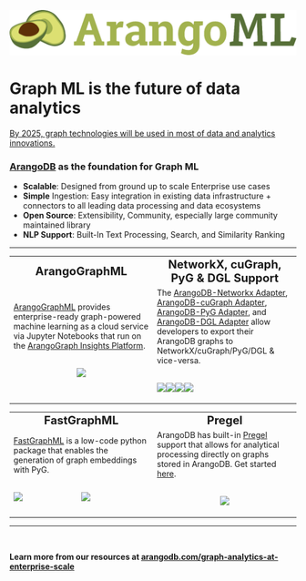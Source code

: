 ![](/assets/logo.png)

# Graph ML is the future of data analytics

[By 2025, graph technologies will be used in most of data and analytics innovations.](https://www.techrepublic.com/article/gartner-top-10-data-and-analytics-technology-trends-for-2021/)

<!-- <img height="210" align="right" src="/assets/arangoml.jpeg" />
 -->
### [ArangoDB](https://www.arangodb.com/) as the foundation for Graph ML
* **Scalable**: Designed from ground up to scale Enterprise use cases 
* **Simple** Ingestion: Easy integration in existing data infrastructure + connectors to all leading data processing and data ecosystems
* **Open Source**: Extensibility, Community, especially large community maintained library
* **NLP Support**: Built-In Text Processing, Search, and Similarity Ranking

---
<table>
 <tr>
    <td align="center" width="50%"><b style="font-size:20px">ArangoGraphML</b></td>
    <td align="center" width="50%"><b style="font-size:20px">NetworkX, cuGraph, PyG & DGL Support</b></td>
 </tr>
 <tr>
    <td>
        <div>
          <a href="https://docs.arangodb.com/3.11/data-science/graphml/#arangographml">ArangoGraphML</a> provides enterprise-ready graph-powered machine learning as a cloud service via Jupyter Notebooks that run on the <a href="https://cloud.arangodb.com/"> ArangoGraph Insights Platform</a>.
          <br></br>
          <p align="center"><img width="65%" src="https://raw.githubusercontent.com/arangoml/arangopipe/master/assets/logos/ArangoML_Pipleline_Overview.jpg" /></p>
        </div>
    </td>
    <td>
        <div>
          The <a href="https://github.com/arangoml/networkx-adapter">ArangoDB-Networkx Adapter</a>, <a href="https://github.com/arangoml/cugraph-adapter">ArangoDB-cuGraph Adapter</a>, <a href="https://github.com/arangoml/pyg-adapter">ArangoDB-PyG Adapter</a>, and <a href="https://github.com/arangoml/dgl-adapter">ArangoDB-DGL Adapter</a> allow developers to export their ArangoDB graphs to NetworkX/cuGraph/PyG/DGL & vice-versa.
        </div>
        <br/>
        <p style="display: flex" align="center">
          <a href="https://github.com/arangoml/networkx-adapter"><img width="20%" src="https://avatars.githubusercontent.com/u/388785?s=280&v=4"/></a>
          <a href="https://github.com/arangoml/cugraph-adapter"><img width="20%" src="https://avatars.githubusercontent.com/u/43887749?s=200&v=4"/></a>
          <a href="https://github.com/arangoml/pyg-adapter"><img width="20%" src="https://avatars.githubusercontent.com/u/89995122?s=200&v=4"/></a>
          <a href="https://github.com/arangoml/dgl-adapter"><img width="20%" src="https://avatars.githubusercontent.com/u/11508361?s=200&v=4"/></a>
        </p>
    </td>
 </tr>
</table>

<table>
 <tr>
    <td align="center" width="33%"><b style="font-size:20px">FastGraphML</b></td>
    <td align="center" width="33%"><b style="font-size:20px">Pregel</b></td>
 </tr>
 <tr>
    <td>
        <div>
          <a href="https://github.com/arangoml/fastgraphml">FastGraphML</a> is a low-code python package that enables the generation of graph embeddings with PyG.
          <br></br>
          <p style="display: flex" align="center">
            <img width="50%" src="https://avatars.githubusercontent.com/u/5547849?s=200&v=4"/>
            <img width="50%" src="https://avatars.githubusercontent.com/u/89995122?s=200&v=4"/>
          </p>
        </div>
    </td>
    <td>
        <div>
          ArangoDB has built-in <a href="https://blog.acolyer.org/2015/05/26/pregel-a-system-for-large-scale-graph-processing/">Pregel</a> support that allows for analytical processing directly on graphs stored in ArangoDB. Get started <a href="https://www.arangodb.com/docs/stable/graphs-pregel.html">here</a>.
         <br></br>
         <p align="center"><img height="135vh" src="https://cdn-icons-png.flaticon.com/512/1555/1555855.png" /></p>
        </div>
     </td>
 </tr>
</table>

---
<br/>

**Learn more from our resources at [arangodb.com/graph-analytics-at-enterprise-scale](https://www.arangodb.com/graph-analytics-at-enterprise-scale/)**
